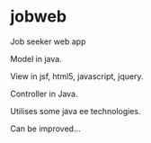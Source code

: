 # jobweb
Job seeker web app

Model in java.

View in jsf, html5, javascript, jquery.

Controller in Java.

Utilises some java ee technologies.

Can be improved...
